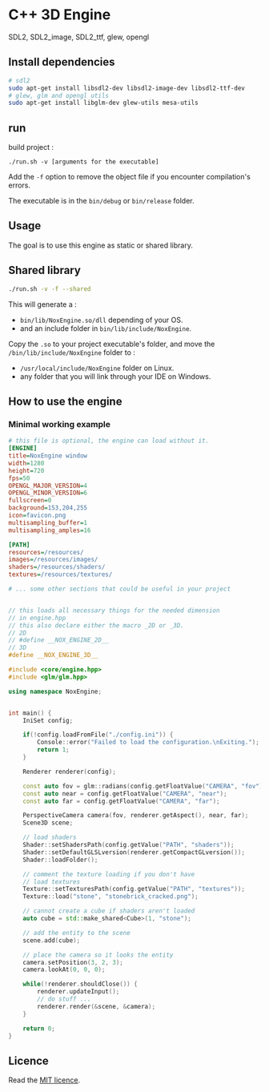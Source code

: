 # C++ 3D Engine

SDL2, SDL2_image, SDL2_ttf, glew, opengl

## Install dependencies
```sh
# sdl2
sudo apt-get install libsdl2-dev libsdl2-image-dev libsdl2-ttf-dev
# glew, glm and opengl utils
sudo apt-get install libglm-dev glew-utils mesa-utils
```

## run
build project :
```
./run.sh -v [arguments for the executable]
```

Add the `-f` option to remove the object file if you encounter compilation's errors.

The executable is in the `bin/debug` or `bin/release` folder.


## Usage

The goal is to use this engine as static or shared library.

## Shared library
```sh
./run.sh -v -f --shared
```

This will generate a :
* `bin/lib/NoxEngine.so/dll` depending of your OS.
* and an include folder in `bin/lib/include/NoxEngine`.

Copy the `.so` to your project executable's folder, and move the `/bin/lib/include/NoxEngine` folder to :
* `/usr/local/include/NoxEngine` folder on Linux.
* any folder that you will link through your IDE on Windows.

## How to use the engine

### Minimal working example
```ini
# this file is optional, the engine can load without it.
[ENGINE]
title=NoxEngine window
width=1280
height=720
fps=50
OPENGL_MAJOR_VERSION=4
OPENGL_MINOR_VERSION=6
fullscreen=0
background=153,204,255
icon=favicon.png
multisampling_buffer=1
multisampling_amples=16

[PATH]
resources=/resources/
images=/resources/images/
shaders=/resources/shaders/
textures=/resources/textures/

# ... some other sections that could be useful in your project
```
```cpp

// this loads all necessary things for the needed dimension
// in engine.hpp
// this also declare either the macro _2D or _3D.
// 2D
// #define __NOX_ENGINE_2D__
// 3D
#define __NOX_ENGINE_3D__

#include <core/engine.hpp>
#include <glm/glm.hpp>

using namespace NoxEngine;


int main() {
    IniSet config;

    if(!config.loadFromFile("./config.ini")) {
        Console::error("Failed to load the configuration.\nExiting.");
        return 1;
    }

    Renderer renderer(config);

    const auto fov = glm::radians(config.getFloatValue("CAMERA", "fov"));
    const auto near = config.getFloatValue("CAMERA", "near");
    const auto far = config.getFloatValue("CAMERA", "far");

    PerspectiveCamera camera(fov, renderer.getAspect(), near, far);
    Scene3D scene;

    // load shaders
    Shader::setShadersPath(config.getValue("PATH", "shaders"));
    Shader::setDefaultGLSLversion(renderer.getCompactGLversion());
    Shader::loadFolder();

    // comment the texture loading if you don't have
    // load textures
    Texture::setTexturesPath(config.getValue("PATH", "textures"));
    Texture::load("stone", "stonebrick_cracked.png");

    // cannot create a cube if shaders aren't loaded
    auto cube = std::make_shared<Cube>(1, "stone");

    // add the entity to the scene
    scene.add(cube);

    // place the camera so it looks the entity
    camera.setPosition(3, 2, 3);
    camera.lookAt(0, 0, 0);

    while(!renderer.shouldClose()) {
        renderer.updateInput();
        // do stuff ...
        renderer.render(&scene, &camera);
    }

    return 0;
}
```

## Licence

Read the [MIT licence](./LICENCE).